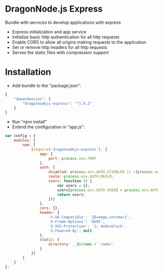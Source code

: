 # DragonNode.js Express
Bundle with services to develop applications with express
- Express initialization and app service
- Initialize basic http authentication for all http requests
- Enable CORS to allow all origins making requests to the application
- Set or remove http headers for all http requests
- Serves the static files with compression support

# Installation
- Add bundle to the "package.json":
```javascript
{
    "dependencies": {
        "dragonnodejs-express": "^1.0.2"
    }
}
```
- Run "npm install"
- Extend the configuration in "app.js":
```javascript
var config = {
    modules: {
        npm: [
            [require('dragonnodejs-express'), {
                app: {
                    port: process.env.PORT
                },
                auth: {
                    disabled: process.env.AUTH_DISABLED || !(process.env.AUTH_USER && process.env.AUTH_PASSWORD),
                    realm: process.env.AUTH_REALM,
                    users: function () {
                        var users = {};
                        users[process.env.AUTH_USER] = process.env.AUTH_PASSWORD;
                        return users;
                    }()
                },
                cors: {},
                header: {
                    'X-UA-Compatible': 'IE=edge,chrome=1',
                    'X-Frame-Options': 'DENY',
                    'X-XSS-Protection': '1; mode=block',
                    'X-Powered-By': null
                },
                static: {
                    directory: __dirname + '/web/'
                }
            }]
        ]
    }
};
```
